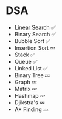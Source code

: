 # DSA
- [Linear Search](https://github.com/Emad-Eldin-G/Data-Structures-Algorithms/blob/main/Linear%20Search.py) ✅
- Binary Search ✅
- Bubble Sort ✅ 
- Insertion Sort 💤
- Stack ✅ 
- Queue ✅ 
- Linked List ✅
- Binary Tree 💤
- Graph 💤
- Matrix 💤
- Hashmap 💤
- Djikstra's  💤
- A* Finding  💤
